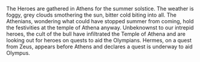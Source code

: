 The Heroes are gathered in Athens for the summer solstice.
The weather is foggy, grey clouds smothering the sun, bitter cold biting into all.
The Athenians, wondering what could have stopped summer from coming, hold the festivities at the temple of Athena anyway.
Unbeknownst to our intrepid heroes, the cult of the bull have infiltrated the Temple of Athena and are looking out for heroes on quests to aid the Olympians.
Hermes, on a quest from Zeus, appears before Athens and declares a quest is underway to aid Olympus.
